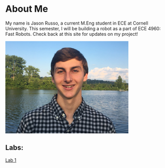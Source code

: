 # About Me
My name is Jason Russo, a current M.Eng student in ECE at Cornell University. This semester, I will be building a robot as a part of ECE 4960: Fast Robots. Check back at this site for updates on my project!

<img src="./images/cooler pro pic.jpg" width="384" height="288" alt="hi" class="inline"/>

## Labs:
[Lab 1](./labs/lab1.md)